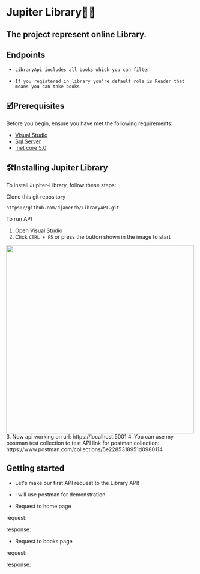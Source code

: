 # Jupiter Library🚀:cyclone:
## The project represent online Library.

## Endpoints
* `LibraryApi includes all books which you can filter`

* `If you registered in library you're default role is Reader that means you can take books`

## 🗹Prerequisites

Before you begin, ensure you have met the following requirements:
* <a href="https://visualstudio.microsoft.com/">Visual Studio</a>
* <a href="https://www.microsoft.com/en-us/sql-server/sql-server-downloads">Sql Server</a>
* <a href="https://dotnet.microsoft.com/en-us/download/dotnet/5.0">.net core 5.0</a>

## 🛠️Installing Jupiter Library

To install Jupiter-Library, follow these steps:

Clone this git repository
```
https://github.com/djanerch/LibraryAPI.git
```

To run API

1. Open Visual Studio
2. Click `CTRL + F5` or press the button shown in the image to start
<img src="https://user-images.githubusercontent.com/96980908/196473526-a8034784-897a-4d68-a8d7-432492b221a9.png" height = "500" alt=""/>
3. Now api working on url: https://localhost:5001
4. You can use my postman test collection to test API
link for postman collection: https://www.postman.com/collections/5e2285318951d0980114

## Getting started

* Let's make our first API request to the Library API!
* I will use postman for demonstration

* Request to home page

request:
<img src="https://user-images.githubusercontent.com/96980908/196477349-d49334d5-6aa1-4864-be2c-8fa584b08a76.png" alt=""/>

response:
<img src="https://user-images.githubusercontent.com/96980908/196477999-6ce457ab-96da-4190-b7a0-ae9855d2c2b3.png" alt=""/>

* Request to books page

request:
<img src="https://user-images.githubusercontent.com/96980908/196478953-a0a5edb2-26b7-4ceb-96ca-d2b5bf5d5174.png" alt=""/>

response:
<img src="https://user-images.githubusercontent.com/96980908/196479278-7743f715-da0c-47d8-8d11-87bbe56bf87e.png" alt=""/>